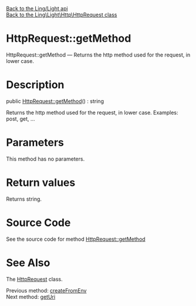 [Back to the Ling/Light api](https://github.com/lingtalfi/Light/blob/master/doc/api/Ling/Light.md)<br>
[Back to the Ling\Light\Http\HttpRequest class](https://github.com/lingtalfi/Light/blob/master/doc/api/Ling/Light/Http/HttpRequest.md)


HttpRequest::getMethod
================



HttpRequest::getMethod — Returns the http method used for the request, in lower case.




Description
================


public [HttpRequest::getMethod](https://github.com/lingtalfi/Light/blob/master/doc/api/Ling/Light/Http/HttpRequest/getMethod.md)() : string




Returns the http method used for the request, in lower case.
Examples: post, get, ...




Parameters
================

This method has no parameters.


Return values
================

Returns string.








Source Code
===========
See the source code for method [HttpRequest::getMethod](https://github.com/lingtalfi/Light/blob/master/Http/HttpRequest.php#L209-L212)


See Also
================

The [HttpRequest](https://github.com/lingtalfi/Light/blob/master/doc/api/Ling/Light/Http/HttpRequest.md) class.

Previous method: [createFromEnv](https://github.com/lingtalfi/Light/blob/master/doc/api/Ling/Light/Http/HttpRequest/createFromEnv.md)<br>Next method: [getUri](https://github.com/lingtalfi/Light/blob/master/doc/api/Ling/Light/Http/HttpRequest/getUri.md)<br>

